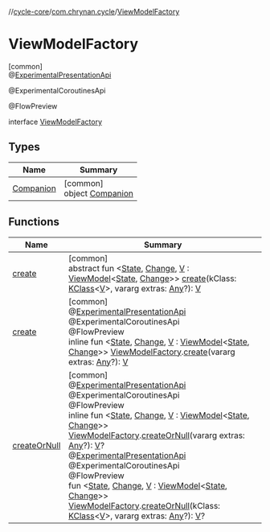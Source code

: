 //[cycle-core](../../../index.md)/[com.chrynan.cycle](../index.md)/[ViewModelFactory](index.md)

# ViewModelFactory

[common]\
@[ExperimentalPresentationApi](../-experimental-presentation-api/index.md)

@ExperimentalCoroutinesApi

@FlowPreview

interface [ViewModelFactory](index.md)

## Types

| Name | Summary |
|---|---|
| [Companion](-companion/index.md) | [common]<br>object [Companion](-companion/index.md) |

## Functions

| Name | Summary |
|---|---|
| [create](create.md) | [common]<br>abstract fun &lt;[State](create.md), [Change](create.md), [V](create.md) : [ViewModel](../-view-model/index.md)&lt;[State](create.md), [Change](create.md)&gt;&gt; [create](create.md)(kClass: [KClass](https://kotlinlang.org/api/latest/jvm/stdlib/kotlin.reflect/-k-class/index.html)&lt;[V](create.md)&gt;, vararg extras: [Any](https://kotlinlang.org/api/latest/jvm/stdlib/kotlin/-any/index.html)?): [V](create.md) |
| [create](../create.md) | [common]<br>@[ExperimentalPresentationApi](../-experimental-presentation-api/index.md)<br>@ExperimentalCoroutinesApi<br>@FlowPreview<br>inline fun &lt;[State](../create.md), [Change](../create.md), [V](../create.md) : [ViewModel](../-view-model/index.md)&lt;[State](../create.md), [Change](../create.md)&gt;&gt; [ViewModelFactory](index.md).[create](../create.md)(vararg extras: [Any](https://kotlinlang.org/api/latest/jvm/stdlib/kotlin/-any/index.html)?): [V](../create.md) |
| [createOrNull](../create-or-null.md) | [common]<br>@[ExperimentalPresentationApi](../-experimental-presentation-api/index.md)<br>@ExperimentalCoroutinesApi<br>@FlowPreview<br>inline fun &lt;[State](../create-or-null.md), [Change](../create-or-null.md), [V](../create-or-null.md) : [ViewModel](../-view-model/index.md)&lt;[State](../create-or-null.md), [Change](../create-or-null.md)&gt;&gt; [ViewModelFactory](index.md).[createOrNull](../create-or-null.md)(vararg extras: [Any](https://kotlinlang.org/api/latest/jvm/stdlib/kotlin/-any/index.html)?): [V](../create-or-null.md)?<br>@[ExperimentalPresentationApi](../-experimental-presentation-api/index.md)<br>@ExperimentalCoroutinesApi<br>@FlowPreview<br>fun &lt;[State](../create-or-null.md), [Change](../create-or-null.md), [V](../create-or-null.md) : [ViewModel](../-view-model/index.md)&lt;[State](../create-or-null.md), [Change](../create-or-null.md)&gt;&gt; [ViewModelFactory](index.md).[createOrNull](../create-or-null.md)(kClass: [KClass](https://kotlinlang.org/api/latest/jvm/stdlib/kotlin.reflect/-k-class/index.html)&lt;[V](../create-or-null.md)&gt;, vararg extras: [Any](https://kotlinlang.org/api/latest/jvm/stdlib/kotlin/-any/index.html)?): [V](../create-or-null.md)? |
